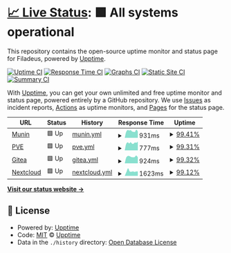 # [📈 Live Status](https://upptime.github.io/upptime): <!--live status--> **🟩 All systems operational**

This repository contains the open-source uptime monitor and status page for Filadeus, powered by [Upptime](https://github.com/upptime/upptime).

[![Uptime CI](https://github.com/Filadeus/filadeus-upptime/workflows/Uptime%20CI/badge.svg)](https://github.com/Filadeus/filadeus-upptime/actions?query=workflow%3A%22Uptime+CI%22)
[![Response Time CI](https://github.com/Filadeus/filadeus-upptime/workflows/Response%20Time%20CI/badge.svg)](https://github.com/Filadeus/filadeus-upptime/actions?query=workflow%3A%22Response+Time+CI%22)
[![Graphs CI](https://github.com/Filadeus/filadeus-upptime/workflows/Graphs%20CI/badge.svg)](https://github.com/Filadeus/filadeus-upptime/actions?query=workflow%3A%22Graphs+CI%22)
[![Static Site CI](https://github.com/Filadeus/filadeus-upptime/workflows/Static%20Site%20CI/badge.svg)](https://github.com/Filadeus/filadeus-upptime/actions?query=workflow%3A%22Static+Site+CI%22)
[![Summary CI](https://github.com/Filadeus/filadeus-upptime/workflows/Summary%20CI/badge.svg)](https://github.com/Filadeus/filadeus-upptime/actions?query=workflow%3A%22Summary+CI%22)

With [Upptime](https://upptime.js.org), you can get your own unlimited and free uptime monitor and status page, powered entirely by a GitHub repository. We use [Issues](https://github.com/upptime/upptime/issues) as incident reports, [Actions](https://github.com/Filadeus/filadeus-upptime/actions) as uptime monitors, and [Pages](https://upptime.github.io/upptime) for the status page.

<!--start: status pages-->
<!-- This summary is generated by Upptime (https://github.com/upptime/upptime) -->
<!-- Do not edit this manually, your changes will be overwritten -->
<!-- prettier-ignore -->
| URL | Status | History | Response Time | Uptime |
| --- | ------ | ------- | ------------- | ------ |
| <img alt="" src="https://icons.duckduckgo.com/ip3/munin.efimio.ru.ico" height="13"> [Munin](https://munin.efimio.ru) | 🟩 Up | [munin.yml](https://github.com/Filadeus/filadeus-upptime/commits/HEAD/history/munin.yml) | <details><summary><img alt="Response time graph" src="./graphs/munin/response-time-week.png" height="20"> 931ms</summary><br><a href="https://Filadeus.github.io/filadeus-upptime/history/munin"><img alt="Response time 1285" src="https://img.shields.io/endpoint?url=https%3A%2F%2Fraw.githubusercontent.com%2FFiladeus%2Ffiladeus-upptime%2FHEAD%2Fapi%2Fmunin%2Fresponse-time.json"></a><br><a href="https://Filadeus.github.io/filadeus-upptime/history/munin"><img alt="24-hour response time 847" src="https://img.shields.io/endpoint?url=https%3A%2F%2Fraw.githubusercontent.com%2FFiladeus%2Ffiladeus-upptime%2FHEAD%2Fapi%2Fmunin%2Fresponse-time-day.json"></a><br><a href="https://Filadeus.github.io/filadeus-upptime/history/munin"><img alt="7-day response time 931" src="https://img.shields.io/endpoint?url=https%3A%2F%2Fraw.githubusercontent.com%2FFiladeus%2Ffiladeus-upptime%2FHEAD%2Fapi%2Fmunin%2Fresponse-time-week.json"></a><br><a href="https://Filadeus.github.io/filadeus-upptime/history/munin"><img alt="30-day response time 970" src="https://img.shields.io/endpoint?url=https%3A%2F%2Fraw.githubusercontent.com%2FFiladeus%2Ffiladeus-upptime%2FHEAD%2Fapi%2Fmunin%2Fresponse-time-month.json"></a><br><a href="https://Filadeus.github.io/filadeus-upptime/history/munin"><img alt="1-year response time 1285" src="https://img.shields.io/endpoint?url=https%3A%2F%2Fraw.githubusercontent.com%2FFiladeus%2Ffiladeus-upptime%2FHEAD%2Fapi%2Fmunin%2Fresponse-time-year.json"></a></details> | <details><summary><a href="https://Filadeus.github.io/filadeus-upptime/history/munin">99.41%</a></summary><a href="https://Filadeus.github.io/filadeus-upptime/history/munin"><img alt="All-time uptime 84.95%" src="https://img.shields.io/endpoint?url=https%3A%2F%2Fraw.githubusercontent.com%2FFiladeus%2Ffiladeus-upptime%2FHEAD%2Fapi%2Fmunin%2Fuptime.json"></a><br><a href="https://Filadeus.github.io/filadeus-upptime/history/munin"><img alt="24-hour uptime 100.00%" src="https://img.shields.io/endpoint?url=https%3A%2F%2Fraw.githubusercontent.com%2FFiladeus%2Ffiladeus-upptime%2FHEAD%2Fapi%2Fmunin%2Fuptime-day.json"></a><br><a href="https://Filadeus.github.io/filadeus-upptime/history/munin"><img alt="7-day uptime 99.41%" src="https://img.shields.io/endpoint?url=https%3A%2F%2Fraw.githubusercontent.com%2FFiladeus%2Ffiladeus-upptime%2FHEAD%2Fapi%2Fmunin%2Fuptime-week.json"></a><br><a href="https://Filadeus.github.io/filadeus-upptime/history/munin"><img alt="30-day uptime 97.35%" src="https://img.shields.io/endpoint?url=https%3A%2F%2Fraw.githubusercontent.com%2FFiladeus%2Ffiladeus-upptime%2FHEAD%2Fapi%2Fmunin%2Fuptime-month.json"></a><br><a href="https://Filadeus.github.io/filadeus-upptime/history/munin"><img alt="1-year uptime 84.95%" src="https://img.shields.io/endpoint?url=https%3A%2F%2Fraw.githubusercontent.com%2FFiladeus%2Ffiladeus-upptime%2FHEAD%2Fapi%2Fmunin%2Fuptime-year.json"></a></details>
| <img alt="" src="https://icons.duckduckgo.com/ip3/pve-01.efimio.ru.ico" height="13"> [PVE](https://pve-01.efimio.ru) | 🟩 Up | [pve.yml](https://github.com/Filadeus/filadeus-upptime/commits/HEAD/history/pve.yml) | <details><summary><img alt="Response time graph" src="./graphs/pve/response-time-week.png" height="20"> 777ms</summary><br><a href="https://Filadeus.github.io/filadeus-upptime/history/pve"><img alt="Response time 1005" src="https://img.shields.io/endpoint?url=https%3A%2F%2Fraw.githubusercontent.com%2FFiladeus%2Ffiladeus-upptime%2FHEAD%2Fapi%2Fpve%2Fresponse-time.json"></a><br><a href="https://Filadeus.github.io/filadeus-upptime/history/pve"><img alt="24-hour response time 891" src="https://img.shields.io/endpoint?url=https%3A%2F%2Fraw.githubusercontent.com%2FFiladeus%2Ffiladeus-upptime%2FHEAD%2Fapi%2Fpve%2Fresponse-time-day.json"></a><br><a href="https://Filadeus.github.io/filadeus-upptime/history/pve"><img alt="7-day response time 777" src="https://img.shields.io/endpoint?url=https%3A%2F%2Fraw.githubusercontent.com%2FFiladeus%2Ffiladeus-upptime%2FHEAD%2Fapi%2Fpve%2Fresponse-time-week.json"></a><br><a href="https://Filadeus.github.io/filadeus-upptime/history/pve"><img alt="30-day response time 804" src="https://img.shields.io/endpoint?url=https%3A%2F%2Fraw.githubusercontent.com%2FFiladeus%2Ffiladeus-upptime%2FHEAD%2Fapi%2Fpve%2Fresponse-time-month.json"></a><br><a href="https://Filadeus.github.io/filadeus-upptime/history/pve"><img alt="1-year response time 1005" src="https://img.shields.io/endpoint?url=https%3A%2F%2Fraw.githubusercontent.com%2FFiladeus%2Ffiladeus-upptime%2FHEAD%2Fapi%2Fpve%2Fresponse-time-year.json"></a></details> | <details><summary><a href="https://Filadeus.github.io/filadeus-upptime/history/pve">99.31%</a></summary><a href="https://Filadeus.github.io/filadeus-upptime/history/pve"><img alt="All-time uptime 84.97%" src="https://img.shields.io/endpoint?url=https%3A%2F%2Fraw.githubusercontent.com%2FFiladeus%2Ffiladeus-upptime%2FHEAD%2Fapi%2Fpve%2Fuptime.json"></a><br><a href="https://Filadeus.github.io/filadeus-upptime/history/pve"><img alt="24-hour uptime 99.29%" src="https://img.shields.io/endpoint?url=https%3A%2F%2Fraw.githubusercontent.com%2FFiladeus%2Ffiladeus-upptime%2FHEAD%2Fapi%2Fpve%2Fuptime-day.json"></a><br><a href="https://Filadeus.github.io/filadeus-upptime/history/pve"><img alt="7-day uptime 99.31%" src="https://img.shields.io/endpoint?url=https%3A%2F%2Fraw.githubusercontent.com%2FFiladeus%2Ffiladeus-upptime%2FHEAD%2Fapi%2Fpve%2Fuptime-week.json"></a><br><a href="https://Filadeus.github.io/filadeus-upptime/history/pve"><img alt="30-day uptime 97.33%" src="https://img.shields.io/endpoint?url=https%3A%2F%2Fraw.githubusercontent.com%2FFiladeus%2Ffiladeus-upptime%2FHEAD%2Fapi%2Fpve%2Fuptime-month.json"></a><br><a href="https://Filadeus.github.io/filadeus-upptime/history/pve"><img alt="1-year uptime 84.97%" src="https://img.shields.io/endpoint?url=https%3A%2F%2Fraw.githubusercontent.com%2FFiladeus%2Ffiladeus-upptime%2FHEAD%2Fapi%2Fpve%2Fuptime-year.json"></a></details>
| <img alt="" src="https://icons.duckduckgo.com/ip3/git.efimio.ru.ico" height="13"> [Gitea](https://git.efimio.ru) | 🟩 Up | [gitea.yml](https://github.com/Filadeus/filadeus-upptime/commits/HEAD/history/gitea.yml) | <details><summary><img alt="Response time graph" src="./graphs/gitea/response-time-week.png" height="20"> 924ms</summary><br><a href="https://Filadeus.github.io/filadeus-upptime/history/gitea"><img alt="Response time 1135" src="https://img.shields.io/endpoint?url=https%3A%2F%2Fraw.githubusercontent.com%2FFiladeus%2Ffiladeus-upptime%2FHEAD%2Fapi%2Fgitea%2Fresponse-time.json"></a><br><a href="https://Filadeus.github.io/filadeus-upptime/history/gitea"><img alt="24-hour response time 961" src="https://img.shields.io/endpoint?url=https%3A%2F%2Fraw.githubusercontent.com%2FFiladeus%2Ffiladeus-upptime%2FHEAD%2Fapi%2Fgitea%2Fresponse-time-day.json"></a><br><a href="https://Filadeus.github.io/filadeus-upptime/history/gitea"><img alt="7-day response time 924" src="https://img.shields.io/endpoint?url=https%3A%2F%2Fraw.githubusercontent.com%2FFiladeus%2Ffiladeus-upptime%2FHEAD%2Fapi%2Fgitea%2Fresponse-time-week.json"></a><br><a href="https://Filadeus.github.io/filadeus-upptime/history/gitea"><img alt="30-day response time 935" src="https://img.shields.io/endpoint?url=https%3A%2F%2Fraw.githubusercontent.com%2FFiladeus%2Ffiladeus-upptime%2FHEAD%2Fapi%2Fgitea%2Fresponse-time-month.json"></a><br><a href="https://Filadeus.github.io/filadeus-upptime/history/gitea"><img alt="1-year response time 1135" src="https://img.shields.io/endpoint?url=https%3A%2F%2Fraw.githubusercontent.com%2FFiladeus%2Ffiladeus-upptime%2FHEAD%2Fapi%2Fgitea%2Fresponse-time-year.json"></a></details> | <details><summary><a href="https://Filadeus.github.io/filadeus-upptime/history/gitea">99.32%</a></summary><a href="https://Filadeus.github.io/filadeus-upptime/history/gitea"><img alt="All-time uptime 85.00%" src="https://img.shields.io/endpoint?url=https%3A%2F%2Fraw.githubusercontent.com%2FFiladeus%2Ffiladeus-upptime%2FHEAD%2Fapi%2Fgitea%2Fuptime.json"></a><br><a href="https://Filadeus.github.io/filadeus-upptime/history/gitea"><img alt="24-hour uptime 99.33%" src="https://img.shields.io/endpoint?url=https%3A%2F%2Fraw.githubusercontent.com%2FFiladeus%2Ffiladeus-upptime%2FHEAD%2Fapi%2Fgitea%2Fuptime-day.json"></a><br><a href="https://Filadeus.github.io/filadeus-upptime/history/gitea"><img alt="7-day uptime 99.32%" src="https://img.shields.io/endpoint?url=https%3A%2F%2Fraw.githubusercontent.com%2FFiladeus%2Ffiladeus-upptime%2FHEAD%2Fapi%2Fgitea%2Fuptime-week.json"></a><br><a href="https://Filadeus.github.io/filadeus-upptime/history/gitea"><img alt="30-day uptime 97.33%" src="https://img.shields.io/endpoint?url=https%3A%2F%2Fraw.githubusercontent.com%2FFiladeus%2Ffiladeus-upptime%2FHEAD%2Fapi%2Fgitea%2Fuptime-month.json"></a><br><a href="https://Filadeus.github.io/filadeus-upptime/history/gitea"><img alt="1-year uptime 85.00%" src="https://img.shields.io/endpoint?url=https%3A%2F%2Fraw.githubusercontent.com%2FFiladeus%2Ffiladeus-upptime%2FHEAD%2Fapi%2Fgitea%2Fuptime-year.json"></a></details>
| <img alt="" src="https://icons.duckduckgo.com/ip3/nextcloud.efimio.ru.ico" height="13"> [Nextcloud](https://nextcloud.efimio.ru/) | 🟩 Up | [nextcloud.yml](https://github.com/Filadeus/filadeus-upptime/commits/HEAD/history/nextcloud.yml) | <details><summary><img alt="Response time graph" src="./graphs/nextcloud/response-time-week.png" height="20"> 1623ms</summary><br><a href="https://Filadeus.github.io/filadeus-upptime/history/nextcloud"><img alt="Response time 2203" src="https://img.shields.io/endpoint?url=https%3A%2F%2Fraw.githubusercontent.com%2FFiladeus%2Ffiladeus-upptime%2FHEAD%2Fapi%2Fnextcloud%2Fresponse-time.json"></a><br><a href="https://Filadeus.github.io/filadeus-upptime/history/nextcloud"><img alt="24-hour response time 2358" src="https://img.shields.io/endpoint?url=https%3A%2F%2Fraw.githubusercontent.com%2FFiladeus%2Ffiladeus-upptime%2FHEAD%2Fapi%2Fnextcloud%2Fresponse-time-day.json"></a><br><a href="https://Filadeus.github.io/filadeus-upptime/history/nextcloud"><img alt="7-day response time 1623" src="https://img.shields.io/endpoint?url=https%3A%2F%2Fraw.githubusercontent.com%2FFiladeus%2Ffiladeus-upptime%2FHEAD%2Fapi%2Fnextcloud%2Fresponse-time-week.json"></a><br><a href="https://Filadeus.github.io/filadeus-upptime/history/nextcloud"><img alt="30-day response time 1525" src="https://img.shields.io/endpoint?url=https%3A%2F%2Fraw.githubusercontent.com%2FFiladeus%2Ffiladeus-upptime%2FHEAD%2Fapi%2Fnextcloud%2Fresponse-time-month.json"></a><br><a href="https://Filadeus.github.io/filadeus-upptime/history/nextcloud"><img alt="1-year response time 2203" src="https://img.shields.io/endpoint?url=https%3A%2F%2Fraw.githubusercontent.com%2FFiladeus%2Ffiladeus-upptime%2FHEAD%2Fapi%2Fnextcloud%2Fresponse-time-year.json"></a></details> | <details><summary><a href="https://Filadeus.github.io/filadeus-upptime/history/nextcloud">99.12%</a></summary><a href="https://Filadeus.github.io/filadeus-upptime/history/nextcloud"><img alt="All-time uptime 85.00%" src="https://img.shields.io/endpoint?url=https%3A%2F%2Fraw.githubusercontent.com%2FFiladeus%2Ffiladeus-upptime%2FHEAD%2Fapi%2Fnextcloud%2Fuptime.json"></a><br><a href="https://Filadeus.github.io/filadeus-upptime/history/nextcloud"><img alt="24-hour uptime 97.88%" src="https://img.shields.io/endpoint?url=https%3A%2F%2Fraw.githubusercontent.com%2FFiladeus%2Ffiladeus-upptime%2FHEAD%2Fapi%2Fnextcloud%2Fuptime-day.json"></a><br><a href="https://Filadeus.github.io/filadeus-upptime/history/nextcloud"><img alt="7-day uptime 99.12%" src="https://img.shields.io/endpoint?url=https%3A%2F%2Fraw.githubusercontent.com%2FFiladeus%2Ffiladeus-upptime%2FHEAD%2Fapi%2Fnextcloud%2Fuptime-week.json"></a><br><a href="https://Filadeus.github.io/filadeus-upptime/history/nextcloud"><img alt="30-day uptime 97.29%" src="https://img.shields.io/endpoint?url=https%3A%2F%2Fraw.githubusercontent.com%2FFiladeus%2Ffiladeus-upptime%2FHEAD%2Fapi%2Fnextcloud%2Fuptime-month.json"></a><br><a href="https://Filadeus.github.io/filadeus-upptime/history/nextcloud"><img alt="1-year uptime 85.00%" src="https://img.shields.io/endpoint?url=https%3A%2F%2Fraw.githubusercontent.com%2FFiladeus%2Ffiladeus-upptime%2FHEAD%2Fapi%2Fnextcloud%2Fuptime-year.json"></a></details>

<!--end: status pages-->

[**Visit our status website →**](https://upptime.github.io/upptime)

## 📄 License

- Powered by: [Upptime](https://github.com/upptime/upptime)
- Code: [MIT](./LICENSE) © [Upptime](https://upptime.js.org)
- Data in the `./history` directory: [Open Database License](https://opendatacommons.org/licenses/odbl/1-0/)
